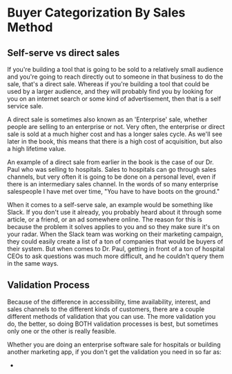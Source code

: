 # Buyer Categorization By Sales Method

## Self-serve vs direct sales

If you're building a tool that is going to be sold to a relatively small audience and you're going to reach directly out to someone in that business to do the sale, that's a direct sale. Whereas if you're building a tool that could be used by a larger audience, and they will probably find you by looking for you on an internet search or some kind of advertisement, then that is a self service sale. 

A direct sale is sometimes also known as an 'Enterprise' sale, whether people are selling to an enterprise or not. Very often, the enterprise or direct sale is sold at a much higher cost and has a longer sales cycle. As we'll see later in the book, this means that there is a high cost of acquisition, but also a high lifetime value. 

An example of a direct sale from earlier in the book is the case of our Dr. Paul who was selling to hospitals. Sales to hospitals can go through sales channels, but very often it is going to be done on a personal level, even if there is an intermediary sales channel. In the words of so many enterprise salespeople I have met over time, "You have to have boots on the ground."

When it comes to a self-serve sale, an example would be something like Slack. If you don't use it already, you probably heard about it through some article, or a friend, or an ad somewhere online. The reason for this is because the problem it solves applies to you and so they make sure it's on your radar. When the Slack team was working on their marketing campaign, they could easily create a list of a ton of companies that would be buyers of their system. But when comes to Dr. Paul, getting in front of a ton of hospital CEOs to ask questions was much more difficult, and he couldn't query them in the same ways. 

## Validation Process

Because of the difference in accessibility, time availability, interest, and sales channels to the different kinds of customers, there are a couple different methods of validation that you can use. The more validation you do, the better, so doing BOTH validation processes is best, but sometimes only one or the other is really feasible. 

Whether you are doing an enterprise software sale for hospitals or building another marketing app, if you don't get the validation you need in so far as:

* 


